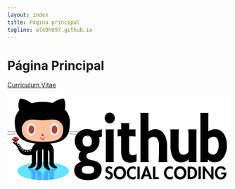 ```yaml
---
layout: index
title: Página principal
tagline: aleDh097.github.io
---
```

# Página Principal

[Curriculum Vitae](about)

![Portada](static/img/foto2.png "Portada")
